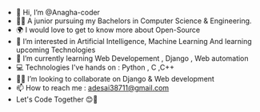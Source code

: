 - 👋 Hi, I’m @Anagha-coder 
- 👩‍🎓 A junior pursuing my Bachelors in Computer Science & Engineering.
- 🌍 I would love to get to know more about Open-Source
- 👀 I’m interested in Artificial Intelligence, Machine Learning And learning upcoming Technologies
- 🌱 I’m currently learning Web Developement , Django , Web automation
- 💻 Technologies I've hands on : Python , C ,C++
- 👩‍💻 I’m looking to collaborate on Django & Web development
- 📫 How to reach me : adesai38711@gmail.com
- Let's Code Together 😊🤍

<!---
Anagha-coder/Anagha-coder is a ✨ special ✨ repository because its `README.md` (this file) appears on your GitHub profile.
You can click the Preview link to take a look at your changes.
--->
